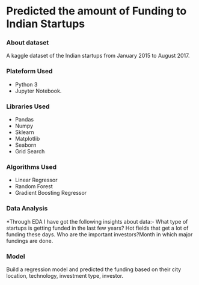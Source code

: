 # Predicted the amount of Funding to Indian Startups

### About dataset
A kaggle dataset of the Indian startups from January 2015 to August 2017.

### Plateform Used
* Python 3
* Jupyter Notebook.

### Libraries Used
* Pandas
* Numpy
* Sklearn
* Matplotlib
* Seaborn
* Grid Search

### Algorithms Used
* Linear Regressor
* Random Forest
* Gradient Boosting Regressor

### Data Analysis
*Through EDA I have got the following insights about data:- 
What type of startups is getting funded in the last few years?
Hot fields that get a lot of funding these days.
Who are the important investors?Month in which major fundings are done. 

### Model
Build a regression model and predicted the funding based on their city location,
technology, investment type, investor.
